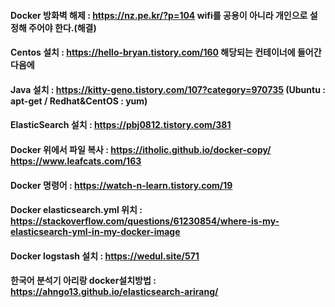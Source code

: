 #### Docker 방화벽 해제 : https://nz.pe.kr/?p=104 wifi를 공용이 아니라 개인으로 설정해 주어야 한다.(해결)
#### Centos 설치 : https://hello-bryan.tistory.com/160 해당되는 컨테이너에 들어간 다음에 
#### Java 설치 : https://kitty-geno.tistory.com/107?category=970735 (Ubuntu : apt-get / Redhat&CentOS : yum)
#### ElasticSearch 설치 : https://pbj0812.tistory.com/381
#### Docker 위에서 파일 복사 : https://itholic.github.io/docker-copy/  https://www.leafcats.com/163
#### Docker 명령어 : https://watch-n-learn.tistory.com/19
#### Docker elasticsearch.yml 위치 : https://stackoverflow.com/questions/61230854/where-is-my-elasticsearch-yml-in-my-docker-image
#### Docker logstash 설치 : https://wedul.site/571
#### 한국어 분석기 아리랑 docker설치방법 : https://ahngo13.github.io/elasticsearch-arirang/
